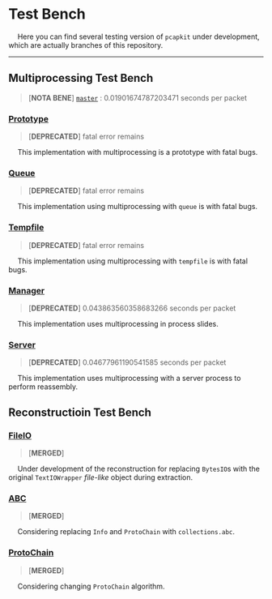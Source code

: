# Test Bench

&emsp; Here you can find several testing version of `pcapkit` under development, which are actually branches of this repository.

---

## Multiprocessing Test Bench

 > [__NOTA BENE__] [`master`](https://github.com/JarryShaw/pcapkit/tree/master#jspcap) : 0.01901674787203471 seconds per packet

### [Prototype](https://github.com/JarryShaw/pcapkit/tree/test/mp/prototype#jspcap)

 > [__DEPRECATED__] fatal error remains

&emsp; This implementation with multiprocessing is a prototype with fatal bugs.

### [Queue](https://github.com/JarryShaw/pcapkit/tree/test/mp/queue#jspcap)

 > [__DEPRECATED__] fatal error remains

&emsp; This implementation using multiprocessing with `queue` is with fatal bugs.

### [Tempfile](https://github.com/JarryShaw/pcapkit/tree/test/mp/tempfile#jspcap)

 > [__DEPRECATED__] fatal error remains

&emsp; This implementation using multiprocessing with `tempfile` is with fatal bugs.

### [Manager](https://github.com/JarryShaw/pcapkit/tree/test/mp/manager#jspcap)

 > [__DEPRECATED__] 0.043863560358683266 seconds per packet

&emsp; This implementation uses multiprocessing in process slides.

### [Server](https://github.com/JarryShaw/pcapkit/tree/test/mp/server#jspcap)

 > [__DEPRECATED__] 0.04677961190541585 seconds per packet

&emsp; This implementation uses multiprocessing with a server process to perform reassembly.

## Reconstructioin Test Bench

### [FileIO](https://github.com/JarryShaw/pypcapkit/tree/test/rc/fileio#pypcapkit)

 > [__MERGED__]

&emsp; Under development of the reconstruction for replacing `BytesIO`s with the original `TextIOWrapper` *file-like* object during extraction.

### [ABC](https://github.com/JarryShaw/pypcapkit/tree/test/rc/abc#pypcapkit)

 > [__MERGED__]

&emsp; Considering replacing `Info` and `ProtoChain` with `collections.abc`.

### [ProtoChain](https://github.com/JarryShaw/pypcapkit/tree/test/rc/protochain#pypcapkit)

 > [__MERGED__]

&emsp; Considering changing `ProtoChain` algorithm.
